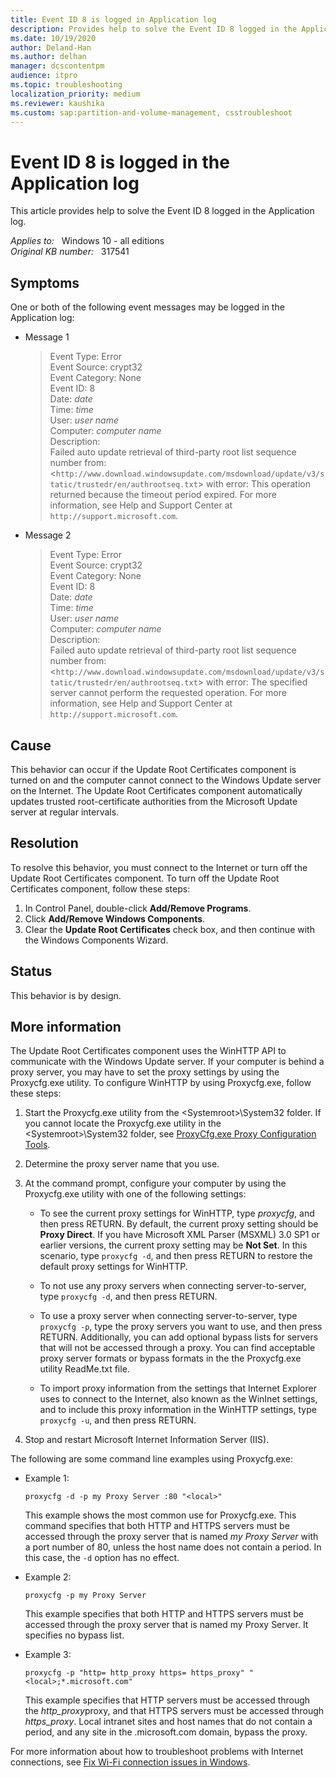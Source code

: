 ```yaml
---
title: Event ID 8 is logged in Application log
description: Provides help to solve the Event ID 8 logged in the Application log.
ms.date: 10/19/2020
author: Deland-Han
ms.author: delhan
manager: dcscontentpm
audience: itpro
ms.topic: troubleshooting
localization_priority: medium
ms.reviewer: kaushika
ms.custom: sap:partition-and-volume-management, csstroubleshoot
---
```

# Event ID 8 is logged in the Application log

This article provides help to solve the Event ID 8 logged in the Application log.

_Applies to:_ &nbsp; Windows 10 - all editions  
_Original KB number:_ &nbsp; 317541

## Symptoms

One or both of the following event messages may be logged in the Application log:

- Message 1

    > Event Type: Error  
    Event Source: crypt32  
    Event Category: None  
    Event ID: 8  
    Date: *date*  
    Time: *time*  
    User: *user name*  
    Computer: *computer name*  
    Description:  
    Failed auto update retrieval of third-party root list sequence number from: <`http://www.download.windowsupdate.com/msdownload/update/v3/static/trustedr/en/authrootseq.txt`> with error: This operation returned because the timeout period expired.
    For more information, see Help and Support Center at `http://support.microsoft.com`.

- Message 2

    > Event Type: Error  
    Event Source: crypt32  
    Event Category: None  
    Event ID: 8  
    Date: *date*  
    Time: *time*  
    User: *user name*  
    Computer: *computer name*  
    Description:  
    Failed auto update retrieval of third-party root list sequence number from: <`http://www.download.windowsupdate.com/msdownload/update/v3/static/trustedr/en/authrootseq.txt`> with error: The specified server cannot perform the requested operation.
    For more information, see Help and Support Center at `http://support.microsoft.com`.

## Cause

This behavior can occur if the Update Root Certificates component is turned on and the computer cannot connect to the Windows Update server on the Internet. The Update Root Certificates component automatically updates trusted root-certificate authorities from the Microsoft Update server at regular intervals.

## Resolution

To resolve this behavior, you must connect to the Internet or turn off the Update Root Certificates component. To turn off the Update Root Certificates component, follow these steps:

1. In Control Panel, double-click **Add/Remove Programs**.
2. Click **Add/Remove Windows Components**.
3. Clear the **Update Root Certificates** check box, and then continue with the Windows Components Wizard.

## Status

This behavior is by design.

## More information

The Update Root Certificates component uses the WinHTTP API to communicate with the Windows Update server. If your computer is behind a proxy server, you may have to set the proxy settings by using the Proxycfg.exe utility. To configure WinHTTP by using Proxycfg.exe, follow these steps:

1. Start the Proxycfg.exe utility from the \<Systemroot>\System32 folder. If you cannot locate the Proxycfg.exe utility in the \<Systemroot>\System32 folder, see [ProxyCfg.exe Proxy Configuration Tools](/windows/win32/winhttp/proxycfg-exe--a-proxy-configuration-tool).

2. Determine the proxy server name that you use.

3. At the command prompt, configure your computer by using the Proxycfg.exe utility with one of the following settings:

    - To see the current proxy settings for WinHTTP, type *proxycfg*, and then press RETURN. By default, the current proxy setting should be **Proxy Direct**. If you have Microsoft XML Parser (MSXML) 3.0 SP1 or earlier versions, the current proxy setting may be **Not Set**. In this scenario, type `proxycfg -d`, and then press RETURN to restore the default proxy settings for WinHTTP.

    - To not use any proxy servers when connecting server-to-server, type `proxycfg -d`, and then press RETURN.

    - To use a proxy server when connecting server-to-server, type `proxycfg -p`, type the proxy servers you want to use, and then press RETURN. Additionally, you can add optional bypass lists for servers that will not be accessed through a proxy. You can find acceptable proxy server formats or bypass formats in the the Proxycfg.exe utility ReadMe.txt file.

    - To import proxy information from the settings that Internet Explorer uses to connect to the Internet, also known as the WinInet settings, and to include this proxy information in the WinHTTP settings, type `proxycfg -u`, and then press RETURN.

4. Stop and restart Microsoft Internet Information Server (IIS).

The following are some command line examples using Proxycfg.exe:

- Example 1:

    ```console
    proxycfg -d -p my Proxy Server :80 "<local>"
    ```

    This example shows the most common use for Proxycfg.exe. This command specifies that both HTTP and HTTPS servers must be accessed through the proxy server that is named *my Proxy Server* with a port number of 80, unless the host name does not contain a period. In this case, the `-d` option has no effect.

- Example 2:

    ```console
    proxycfg -p my Proxy Server
    ```

    This example specifies that both HTTP and HTTPS servers must be accessed through the proxy server that is named my Proxy Server. It specifies no bypass list.

- Example 3:

    ```console
    proxycfg -p "http= http_proxy https= https_proxy" "<local>;*.microsoft.com"
    ```

    This example specifies that HTTP servers must be accessed through the *http_proxy*proxy, and that HTTPS servers must be accessed through *https_proxy*. Local intranet sites and host names that do not contain a period, and any site in the .microsoft.com domain, bypass the proxy.

For more information about how to troubleshoot problems with Internet connections, see [Fix Wi-Fi connection issues in Windows](https://support.microsoft.com/help/10741).
